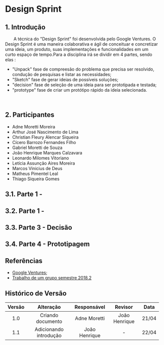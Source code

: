 # Design Sprint

## 1. Introdução

&emsp;&emsp;A técnica do "Design Sprint" foi desenvolvida pelo Google Ventures. O Design
Sprint é uma maneira colaborativa e ágil de conceituar e concretizar uma
ideia, um produto, suas implementações e funcionalidades em um curto
espaço de tempo.Para a disciplina irá se dividir em 4 partes, sendo elas :

- "Unpack" fase de compreesão do problema que precisa ser resolvido, condução de pesquisas e listar as necessidades;
- "Sketch" fase de gerar ideias de possíveis soluções;
- "decision" fase de seleção de uma ideia para ser prototipada e testada;
- "prototype" fase de criar um protótipo rápido da ideia selecionada.

&emsp;&emsp;

## 2. Participantes

- Adne Moretti Moreira
- Arthur José Nascimento de Lima
- Christian Fleury Alencar Siqueira
- Cícero Barrozo Fernandes Filho
- Gabriel Moretti de Souza
- João Henrique Marques Calzavara
- Leonardo Milomes Vitoriano
- Letícia Assunção Aires Moreira
- Marcos Vinicius de Deus
- Matheus Pimentel Leal
- Thiago Siqueira Gomes

## 3.1. Parte 1 -

## 3.2. Parte 1 -

## 3.3. Parte 3 - Decisão

## 3.4. Parte 4 - Prototipagem

## Referências

- [Google Ventures](http://www.gv.com/sprint/);
- [Trabalho de um grupo semestre 2018.2](https://desenhosoftware-2018-2.github.io/wiki/designsprint)

## Histórico de Versão

| Versão |       Alteração        |  Responsável  |    Revisor    | Data  |
| :----: | :--------------------: | :-----------: | :-----------: | :---: |
|  1.0   |   Criando documento    | Adne Moretti  | João Henrique | 21/04 |
|  1.1   | Adicionando introdução | João Henrique |       -       | 22/04 |
